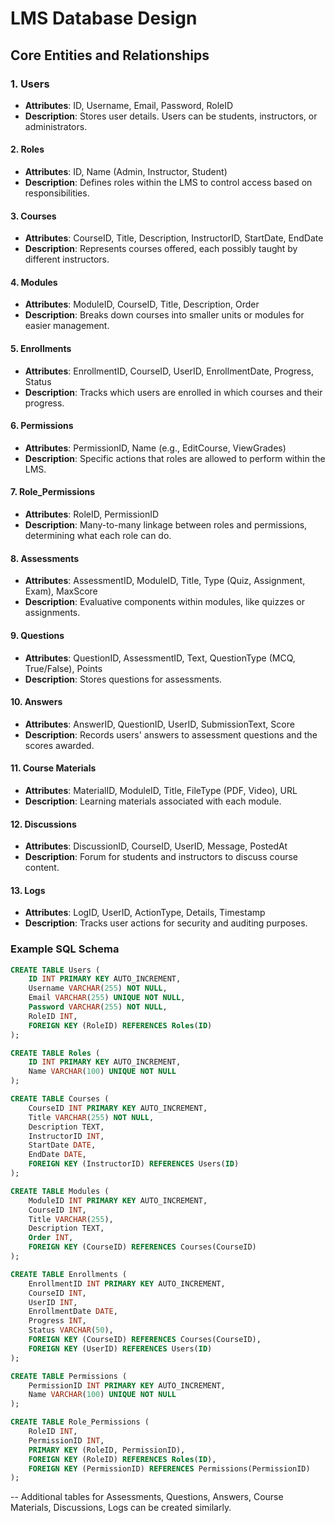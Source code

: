 # LMS Database Design

## Core Entities and Relationships

### 1. **Users**

- **Attributes**: ID, Username, Email, Password, RoleID
- **Description**: Stores user details. Users can be students, instructors, or administrators.

#### 2. **Roles**

- **Attributes**: ID, Name (Admin, Instructor, Student)
- **Description**: Defines roles within the LMS to control access based on responsibilities.

#### 3. **Courses**

- **Attributes**: CourseID, Title, Description, InstructorID, StartDate, EndDate
- **Description**: Represents courses offered, each possibly taught by different instructors.

#### 4. **Modules**

- **Attributes**: ModuleID, CourseID, Title, Description, Order
- **Description**: Breaks down courses into smaller units or modules for easier management.

#### 5. **Enrollments**

- **Attributes**: EnrollmentID, CourseID, UserID, EnrollmentDate, Progress, Status
- **Description**: Tracks which users are enrolled in which courses and their progress.

#### 6. **Permissions**

- **Attributes**: PermissionID, Name (e.g., EditCourse, ViewGrades)
- **Description**: Specific actions that roles are allowed to perform within the LMS.

#### 7. **Role_Permissions**

- **Attributes**: RoleID, PermissionID
- **Description**: Many-to-many linkage between roles and permissions, determining what each role can do.

#### 8. **Assessments**

- **Attributes**: AssessmentID, ModuleID, Title, Type (Quiz, Assignment, Exam), MaxScore
- **Description**: Evaluative components within modules, like quizzes or assignments.

#### 9. **Questions**

- **Attributes**: QuestionID, AssessmentID, Text, QuestionType (MCQ, True/False), Points
- **Description**: Stores questions for assessments.

#### 10. **Answers**

- **Attributes**: AnswerID, QuestionID, UserID, SubmissionText, Score
- **Description**: Records users' answers to assessment questions and the scores awarded.

#### 11. **Course Materials**

- **Attributes**: MaterialID, ModuleID, Title, FileType (PDF, Video), URL
- **Description**: Learning materials associated with each module.

#### 12. **Discussions**

- **Attributes**: DiscussionID, CourseID, UserID, Message, PostedAt
- **Description**: Forum for students and instructors to discuss course content.

#### 13. **Logs**

- **Attributes**: LogID, UserID, ActionType, Details, Timestamp
- **Description**: Tracks user actions for security and auditing purposes.

### Example SQL Schema

```sql
CREATE TABLE Users (
    ID INT PRIMARY KEY AUTO_INCREMENT,
    Username VARCHAR(255) NOT NULL,
    Email VARCHAR(255) UNIQUE NOT NULL,
    Password VARCHAR(255) NOT NULL,
    RoleID INT,
    FOREIGN KEY (RoleID) REFERENCES Roles(ID)
);

CREATE TABLE Roles (
    ID INT PRIMARY KEY AUTO_INCREMENT,
    Name VARCHAR(100) UNIQUE NOT NULL
);

CREATE TABLE Courses (
    CourseID INT PRIMARY KEY AUTO_INCREMENT,
    Title VARCHAR(255) NOT NULL,
    Description TEXT,
    InstructorID INT,
    StartDate DATE,
    EndDate DATE,
    FOREIGN KEY (InstructorID) REFERENCES Users(ID)
);

CREATE TABLE Modules (
    ModuleID INT PRIMARY KEY AUTO_INCREMENT,
    CourseID INT,
    Title VARCHAR(255),
    Description TEXT,
    Order INT,
    FOREIGN KEY (CourseID) REFERENCES Courses(CourseID)
);

CREATE TABLE Enrollments (
    EnrollmentID INT PRIMARY KEY AUTO_INCREMENT,
    CourseID INT,
    UserID INT,
    EnrollmentDate DATE,
    Progress INT,
    Status VARCHAR(50),
    FOREIGN KEY (CourseID) REFERENCES Courses(CourseID),
    FOREIGN KEY (UserID) REFERENCES Users(ID)
);

CREATE TABLE Permissions (
    PermissionID INT PRIMARY KEY AUTO_INCREMENT,
    Name VARCHAR(100) UNIQUE NOT NULL
);

CREATE TABLE Role_Permissions (
    RoleID INT,
    PermissionID INT,
    PRIMARY KEY (RoleID, PermissionID),
    FOREIGN KEY (RoleID) REFERENCES Roles(ID),
    FOREIGN KEY (PermissionID) REFERENCES Permissions(PermissionID)
);
```

-- Additional tables for Assessments, Questions, Answers, Course Materials, Discussions, Logs can be created similarly.
